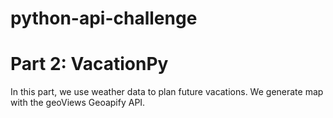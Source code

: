 # python-api-challenge

# Part 2: VacationPy
In this part, we use weather data to plan future vacations. We generate map with the geoViews Geoapify API.
